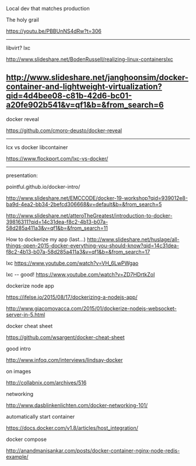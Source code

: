 Local dev that matches production

The holy grail

https://youtu.be/PBBUnNS4dRw?t=306

---

libvirt?
lxc

http://www.slideshare.net/BodenRussell/realizing-linux-containerslxc

http://www.slideshare.net/janghoonsim/docker-container-and-lightweight-virtualization?qid=4d4bee08-c81b-42d6-bc01-a20fe902b541&v=qf1&b=&from_search=6
----


docker reveal 

https://github.com/cmoro-deusto/docker-reveal

----

lcx vs docker libcontainer

https://www.flockport.com/lxc-vs-docker/

---

presentation:

pointful.github.io/docker-intro/

http://www.slideshare.net/EMCCODE/docker-19-workshop?qid=939012e8-ba9d-4ea2-bb34-2befcd306668&v=default&b=&from_search=5

http://www.slideshare.net/atteroTheGreatest/introduction-to-docker-39816311?qid=14c31dea-f8c2-4b13-b07a-58d285a411a3&v=qf1&b=&from_search=11


How to dockerize my app (last...)
http://www.slideshare.net/huslage/all-things-open-2015-docker-everything-you-should-know?qid=14c31dea-f8c2-4b13-b07a-58d285a411a3&v=qf1&b=&from_search=17

lxc
https://www.youtube.com/watch?v=VH_6LwPWgao

lxc -- good!
https://www.youtube.com/watch?v=ZD7HDrtkZoI


dockerize node app

https://ifelse.io/2015/08/17/dockerizing-a-nodejs-app/

http://www.giacomovacca.com/2015/01/dockerize-nodejs-websocket-server-in-5.html


docker cheat sheet

https://github.com/wsargent/docker-cheat-sheet

good intro

http://www.infoq.com/interviews/lindsay-docker

on images

http://collabnix.com/archives/516

networking

http://www.dasblinkenlichten.com/docker-networking-101/

automatically start container

https://docs.docker.com/v1.8/articles/host_integration/

docker compose

http://anandmanisankar.com/posts/docker-container-nginx-node-redis-example/